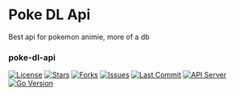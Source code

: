 # Poke DL Api
Best api for pokemon animie, more of a db
### poke-dl-api

[![License](https://img.shields.io/github/license/yourusername/poke-dl-api?style=flat)](LICENSE)
[![Stars](https://img.shields.io/github/stars/yourusername/poke-dl-api?style=flat)](https://github.com/yourusername/poke-dl-api/stargazers)
[![Forks](https://img.shields.io/github/forks/yourusername/poke-dl-api?style=flat)](https://github.com/yourusername/poke-dl-api/network/members)
[![Issues](https://img.shields.io/github/issues/yourusername/poke-dl-api?style=flat)](https://github.com/yourusername/poke-dl-api/issues)
[![Last Commit](https://img.shields.io/github/last-commit/yourusername/poke-dl-api?style=flat)](https://github.com/yourusername/poke-dl-api/commits/main)
[![API Server](https://img.shields.io/badge/API-Server-blue?style=flat&logo=server)](https://github.com/yourusername/poke-dl-api)
[![Go Version](https://img.shields.io/badge/Built%20with-Go-00ADD8?style=flat&logo=go)](https://go.dev/)
